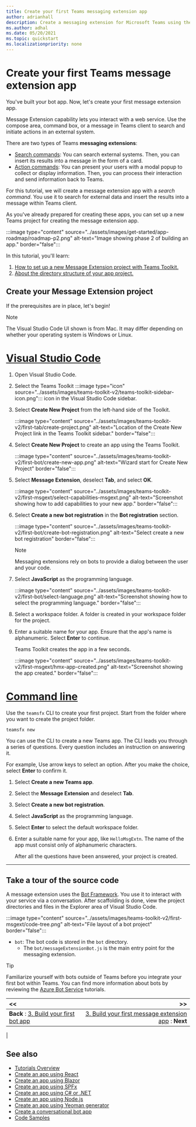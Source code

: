 ```yaml
---
title: Create your first Teams messaging extension app
author: adrianhall
description: Create a messaging extension for Microsoft Teams using the Teams Toolkit.
ms.author: adhal
ms.date: 05/20/2021
ms.topic: quickstart
ms.localizationpriority: none
---
```


# Create your first Teams message extension app

You've built your bot app. Now, let's create your first message extension app.

Message Extension capability lets you interact with a web service. Use the compose area, command box, or a message in Teams client to search and initiate actions in an external system.

There are two types of Teams **messaging extensions**:

- [Search commands](../messaging-extensions/how-to/search-commands/define-search-command.md): You can search external systems. Then, you can insert its results into a message in the form of a card.
- [Action commands](../messaging-extensions/how-to/action-commands/define-action-command.md): You can present your users with a modal popup to collect or display information. Then, you can process their interaction and send information back to Teams.

For this tutorial, we will create a message extension app with a *search command*. You use it to search for external data and insert the results into a message within Teams client.

As you've already prepared for creating these apps, you can set up a new Teams project for creating the message extension app.

:::image type="content" source="../assets/images/get-started/app-roadmap/roadmap-p2.png" alt-text="Image showing phase 2 of building an app." border="false":::

In this tutorial, you'll learn:

1. [How to set up a new Message Extension project with Teams Toolkit.](#create-your-message-extension-project)
1. [About the directory structure of your app project.](#take-a-tour-of-the-source-code)

## Create your Message Extension project

If the prerequisites are in place, let's begin!

> [!NOTE]
> The Visual Studio Code UI shown is from Mac. It may differ depending on whether your operating system is Windows or Linux.

# [Visual Studio Code](#tab/vsc)

1. Open Visual Studio Code.
1. Select the Teams Toolkit :::image type="icon" source="../assets/images/teams-toolkit-v2/teams-toolkit-sidebar-icon.png"::: icon in the Visual Studio Code sidebar.

1. Select **Create New Project** from the left-hand side of the Toolkit.

   :::image type="content" source="../assets/images/teams-toolkit-v2/first-tab/create-project.png" alt-text="Location of the Create New Project link in the Teams Toolkit sidebar." border="false":::

1. Select **Create New Project** to create an app using the Teams Toolkit.

   :::image type="content" source="../assets/images/teams-toolkit-v2/first-bot/create-new-app.png" alt-text="Wizard start for Create New Project" border="false":::

1. Select **Message Extension**, deselect **Tab**, and select **OK**.

   :::image type="content" source="../assets/images/teams-toolkit-v2/first-msgext/select-capabilities-msgext.png" alt-text="Screenshot showing how to add capabilities to your new app." border="false":::

1. Select **Create a new bot registration** in the **Bot registration** section.

   :::image type="content" source="../assets/images/teams-toolkit-v2/first-bot/create-bot-registration.png" alt-text="Select create a new bot registration" border="false":::

   > [!NOTE]
   > Messaging extensions rely on bots to provide a dialog between the user and your code.

1. Select **JavaScript** as the programming language.

    :::image type="content" source="../assets/images/teams-toolkit-v2/first-bot/select-language.png" alt-text="Screenshot showing how to select the programming language." border="false":::

1. Select a workspace folder. A folder is created in your workspace folder for the project.

1. Enter a suitable name for your app. Ensure that the app's name is alphanumeric. Select **Enter** to continue.

   Teams Toolkit creates the app in a few seconds.

    :::image type="content" source="../assets/images/teams-toolkit-v2/first-msgext/hmx-app-created.png" alt-text="Screenshot showing the app created." border="false":::

# [Command line](#tab/cli)

Use the `teamsfx` CLI to create your first project.  Start from the folder where you want to create the project folder.

``` bash
teamsfx new
```

You can use the CLI to create a new Teams app. The CLI leads you through a series of questions. Every question includes an instruction on answering it.

For example, Use arrow keys to select an option. After you make the choice, select **Enter** to confirm it.


1. Select **Create a new Teams app**.
1. Select the **Message Extension** and deselect **Tab**.
1. Select **Create a new bot registration**.
1. Select **JavaScript** as the programming language.
1. Select **Enter** to select the default workspace folder.
1. Enter a suitable name for your app, like `HelloMsgExtn`.  The name of the app must consist only of alphanumeric characters.

   After all the questions have been answered, your project is created.

---

## Take a tour of the source code

A message extension uses the [Bot Framework](https://docs.botframework.com). You use it to interact with your service via a conversation. After scaffolding is done, view the project directories and files in the Explorer area of Visual Studio Code.

:::image type="content" source="../assets/images/teams-toolkit-v2/first-msgext/code-tree.png" alt-text="File layout of a bot project" border="false":::

- `bot`: The bot code is stored in the `bot` directory. 
    - The `bot/messageExtensionBot.js` is the main entry point for the messaging extension.

> [!Tip]
> Familiarize yourself with bots outside of Teams before you integrate your first bot within Teams.  You can find more information about bots by reviewing the [Azure Bot Service](/azure/bot-service/bot-builder-basics?view=azure-bot-service-4.0&preserve-view=true) tutorials.

| **<<** | **>>** |
|:--- | ---:|
| **Back** : [3. Build your first bot app](build-javascript-bot-app.md) | [3. Build your first message extension app](build-javascript-msgex-app.md) : **Next**|
|

## See also

* [Tutorials Overview](code-samples.md) 
* [Create an app using React](first-app-react.md)
* [Create an app using Blazor](first-app-blazor.md)
* [Create an app using SPFx](first-app-spfx.md)
* [Create an app using C# or .NET](get-started-dotnet-app-studio.md)
* [Create an app using Node.js](get-started-nodejs-app-studio.md)
* [Create an app using Yeoman generator](get-started-yeoman.md)
* [Create a conversational bot app](first-app-bot.md)
* [Code Samples](https://github.com/OfficeDev/Microsoft-Teams-Samples)

